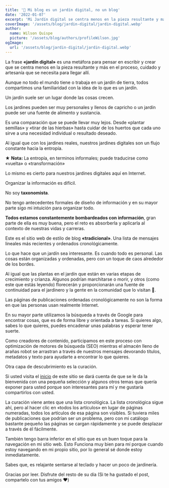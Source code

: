 ```yaml
---
title: '🌱 Mi blog es un jardín digital, no un blog'
date: '2022-01-07'
excerpt: 'Mi Jardín digital se centra menos en la pieza resultante y más en el proceso, cuidado y artesanía que se necesita para llegar allí.'
coverImage: '/assets/blog/jardin-digital/jardin-digital.webp'
author:
  name: Wilson Quispe
  picture: '/assets/blog/authors/profileWilson.jpg'
ogImage:
  url: '/assets/blog/jardin-digital/jardin-digital.webp'
---
```


La frase **«jardín digital»** es una metáfora para pensar en escribir y crear que se centra menos en la pieza resultante y más en el proceso, cuidado y artesanía que se necesita para llegar allí.

Aunque no todo el mundo tiene o trabaja en un jardín de tierra, todos compartimos una familiaridad con la idea de lo que es un jardín.

Un jardín suele ser un lugar donde las cosas crecen.

Los jardines pueden ser muy personales y llenos de capricho o un jardín puede ser una fuente de alimento y sustancia.

Es una comparación que se puede llevar muy lejos. Desde «plantar semillas» y «tirar de las hierbas» hasta cuidar de los huertos que cada uno sirve a una necesidad individual o resultado deseado.

Al igual que con los jardines reales, nuestros jardines digitales son un flujo constante hacia la entropía.

<div class="star">
    ★
    <span class="lead"><strong>Nota: </strong>La entropía, en terminos informales; puede traducirse como «vuelta» o «transformación» </span>
</div>

Lo mismo es cierto para nuestros jardines digitales aquí en Internet.

Organizar la información es difícil.

No soy **taxonomista**.

<p><span class="highlighter">No tengo antecedentes formales de diseño de información y en su mayor parte sigo mi intuición para organizar todo.</span></p>

**Todos estamos constantemente bombardeados con información**, gran parte de ella es muy buena, pero el reto es absorberla y aplicarla al contexto de nuestras vidas y carreras.

Este es el sitio web de estilo de blog **«tradicional»**. Una lista de mensajes lineales más recientes y ordenados cronológicamente.

Lo que hace que un jardín sea interesante. Es cuando todo es personal. Las cosas están organizadas y ordenadas, pero con un toque de caos alrededor de los bordes.

<p><span class="highlighter">Al igual que las plantas en el jardín que están en varias etapas de crecimiento y crianza. Algunos podrían marchitarse o morir, y otros (como este que estás leyendo) florecerán y proporcionarán una fuente de continuidad para el jardinero y la gente en la comunidad que lo visitan 👋.</span></p>

Las páginas de publicaciones ordenadas cronológicamente no son la forma en que las personas usan realmente Internet.

En su mayor parte utilizamos la búsqueda a través de Google para encontrar cosas, que es de forma libre y orientada a tareas. Si quieres algo, sabes lo que quieres, puedes encadenar unas palabras y esperar tener suerte.

Como creadores de contenido, participamos en este proceso con optimización de motores de búsqueda (SEO) mientras el almacén lleno de arañas robot se arrastran a través de nuestros mensajes devorando títulos, metadatos y texto para ayudarte a encontrar lo que quieres.

Otra capa de descubrimiento es la curación.

Si usted visita el [inicio](https://wilsonquispe-io.vercel.app/) de este sitio se dará cuenta de que se le da la bienvenida con una pequeña selección y algunos otros temas que quería exponer para usted porque son interesantes para mí y me gustaría compartirlos con usted.

La curación viene antes que una lista cronológica. La lista cronológica sigue ahí, pero al hacer clic en «todos los artículos» en lugar de páginas numeradas, todos los artículos de esa página son visibles. Si tuviera miles de publicaciones que podrían ser un problema, pero con mi catálogo bastante pequeño las páginas se cargan rápidamente y se puede desplazar a través de él fácilmente.

También tengo barra inferior en el sitio que es un buen toque para la navegación en mi sitio web. Esto Funciona muy bien para mí porque cuando estoy navegando en mi propio sitio, por lo general sé donde estoy inmediatamente.

Sabes que, es relajante sentarse al teclado y hacer un poco de jardinería.


Gracias por leer. Disfrute del resto de su día
(Si te ha gustado el post, compartelo con tus amigos ❤️)
